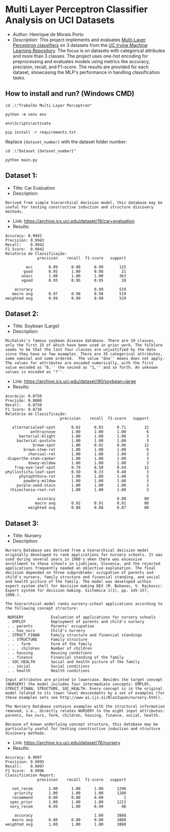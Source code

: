 # Multi Layer Perceptron Classifier Analysis on UCI Datasets
- *Author:* Henrique de Morais Porto
- *Description:* This project implements and evaluates [Multi-Layer Perceptron classifiers](https://scikit-learn.org/1.5/modules/neural_networks_supervised.html#multi-layer-perceptron) on 3 datasets from the [UC Irvine Machine Learning Repository](https://archive.ics.uci.edu/). The focus is on datasets with categorical attributes and more than 3 classes. The project uses one-hot encoding for preprocessing and evaluates models using metrics like accuracy, precision, recall, and F1-score. The results are provided for each dataset, showcasing the MLP's performance in handling classification tasks.

## How to install and run? (Windows CMD)

```shell
cd .\"Trabalho Multi-Layer Perceptron"
```
```shell
python -m venv env
```
```shell
env\Scripts\activate
```
```shell
pip install -r requirements.txt
```
Replace ```{dataset_number}``` with the dataset folder number:
```shell
cd .\"Dataset {dataset_number}"
```
```shell
python main.py
```
## Dataset 1:
- Title: Car Evaluation
- Description: 
```
Derived from simple hierarchical decision model, this database may be useful for testing constructive induction and structure discovery methods.
```
- Link: https://archive.ics.uci.edu/dataset/19/car+evaluation
- Results:
```
Accuracy: 0.9942
Precision: 0.9943
Recall:    0.9942
F1 Score:  0.9942
Relatório de Classificação:
              precision    recall  f1-score   support

         acc       0.99      0.98      0.99       115
        good       0.95      1.00      0.98        21
       unacc       1.00      1.00      1.00       363
       vgood       0.95      0.95      0.95        20

    accuracy                           0.99       519
   macro avg       0.97      0.98      0.98       519
weighted avg       0.99      0.99      0.99       519
```

## Dataset 2:
- Title: Soybean (Large)
- Description: 
```
Michalski's famous soybean disease database. There are 19 classes, only the first 15 of which have been used in prior work. The folklore seems to be that the last four classes are unjustified by the data since they have so few examples. There are 35 categorical attributes, some nominal and some ordered.  The value "dna'' means does not apply.  The values for attributes are encoded numerically, with the first value encoded as "0,'' the second as "1,'' and so forth. An unknown values is encoded as "?''.
```
- Link: https://archive.ics.uci.edu/dataset/90/soybean+large
- Results:
```
Acurácia: 0.8750
Precisão: 0.8800
Recall:   0.8750
F1 Score: 0.8736
Relatório de Classificação:
                        precision    recall  f1-score   support

   alternarialeaf-spot       0.62      0.83      0.71        12
           anthracnose       1.00      1.00      1.00         6
      bacterial-blight       1.00      1.00      1.00         3
     bacterial-pustule       1.00      1.00      1.00         3
            brown-spot       1.00      0.92      0.96        12
        brown-stem-rot       1.00      1.00      1.00         6
          charcoal-rot       1.00      1.00      1.00         3
 diaporthe-stem-canker       1.00      1.00      1.00         3
          downy-mildew       1.00      1.00      1.00         3
    frog-eye-leaf-spot       0.70      0.58      0.64        12
phyllosticta-leaf-spot       0.50      0.33      0.40         3
      phytophthora-rot       1.00      1.00      1.00         5
        powdery-mildew       1.00      1.00      1.00         3
     purple-seed-stain       1.00      1.00      1.00         3
  rhizoctonia-root-rot       1.00      1.00      1.00         3

              accuracy                           0.88        80
             macro avg       0.92      0.91      0.91        80
          weighted avg       0.88      0.88      0.87        80
```
## Dataset 3:
- Title: Nursery
- Description: 
```
Nursery Database was derived from a hierarchical decision model originally developed to rank applications for nursery schools. It was used during several years in 1980's when there was excessive enrollment to these schools in Ljubljana, Slovenia, and the rejected applications frequently needed an objective explanation. The final decision depended on three subproblems: occupation of parents and child's nursery, family structure and financial standing, and social and health picture of the family. The model was developed within expert system shell for decision making DEX (M. Bohanec, V. Rajkovic: Expert system for decision making. Sistemica 1(1), pp. 145-157, 1990.).

The hierarchical model ranks nursery-school applications according to the following concept structure:

 NURSERY            Evaluation of applications for nursery schools
 . EMPLOY           Employment of parents and child's nursery
 . . parents        Parents' occupation
 . . has_nurs       Child's nursery
 . STRUCT_FINAN     Family structure and financial standings
 . . STRUCTURE      Family structure
 . . . form         Form of the family
 . . . children     Number of children
 . . housing        Housing conditions
 . . finance        Financial standing of the family
 . SOC_HEALTH       Social and health picture of the family
 . . social         Social conditions
 . . health         Health conditions

Input attributes are printed in lowercase. Besides the target concept (NURSERY) the model includes four intermediate concepts: EMPLOY, STRUCT_FINAN, STRUCTURE, SOC_HEALTH. Every concept is in the original model related to its lower level descendants by a set of examples (for these examples sets see http://www-ai.ijs.si/BlazZupan/nursery.html).

The Nursery Database contains examples with the structural information removed, i.e., directly relates NURSERY to the eight input attributes: parents, has_nurs, form, children, housing, finance, social, health.

Because of known underlying concept structure, this database may be particularly useful for testing constructive induction and structure discovery methods.
```
- Link: https://archive.ics.uci.edu/dataset/76/nursery
- Results:
```
Accuracy: 0.9997
Precision: 0.9995
Recall:    0.9997
F1 Score:  0.9996
Classification Report:
              precision    recall  f1-score   support

   not_recom       1.00      1.00      1.00      1296
    priority       1.00      1.00      1.00      1280
   recommend       0.00      0.00      0.00         1
  spec_prior       1.00      1.00      1.00      1213
  very_recom       0.99      1.00      0.99        98

    accuracy                           1.00      3888
   macro avg       0.80      0.80      0.80      3888
weighted avg       1.00      1.00      1.00      3888
```